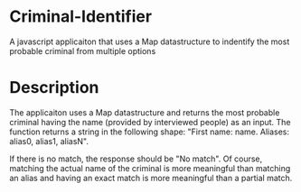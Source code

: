 # Criminal-Identifier
A javascript applicaiton that uses a Map datastructure to indentify the most probable criminal from multiple options

# Description
The applicaiton uses a Map datastructure and returns the most probable criminal having the name (provided by
interviewed people) as an input. The function returns a string in the following shape:
"First name: name. Aliases: alias0, alias1, aliasN".

If there is no match, the response should be "No match".
Of course, matching the actual name of the criminal is more meaningful than matching an alias
and having an exact match is more meaningful than a partial match.

